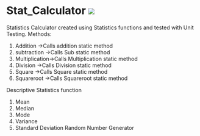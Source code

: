 # Stat_Calculator ![](https://www.travis-ci.com/kpnjit/Stat_Calculator.svg?branch=master)

Statistics Calculator created using Statistics functions and tested with Unit Testing.
Methods:
1) Addition ->Calls addition static method
2) subtraction  ->Calls Sub static method
3) Multiplication->Calls Multiplication static method
4) Division ->Calls Division static method
5) Square ->Calls Square static method
6) Squareroot ->Calls Squareroot static method


Descriptive Statistics function
1) Mean
2) Median
3) Mode
4) Variance
5) Standard Deviation
   Random Number Generator
